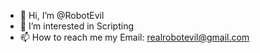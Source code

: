 - 👋 Hi, I’m @RobotEvil
- 👀 I’m interested in Scripting
- 📫 How to reach me my Email: realrobotevil@gmail.com


<!---
RobotEvil/RobotEvil is a ✨ special ✨ repository because its `README.md` (this file) appears on your GitHub profile.
You can click the Preview link to take a look at your changes.
--->

